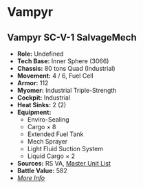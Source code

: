 # Vampyr
## Vampyr SC-V-1 SalvageMech
- **Role:** Undefined
- **Tech Base:** Inner Sphere (3066)
- **Chassis:** 80 tons Quad (Industrial)
- **Movement:** 4 / 6, Fuel Cell
- **Armor:** 112
- **Myomer:** Industrial Triple-Strength
- **Cockpit:** Industrial
- **Heat Sinks:** 2 (2)
- **Equipment:**
  - Enviro-Sealing
  - Cargo × 8
  - Extended Fuel Tank
  - Mech Sprayer
  - Light Fluid Suction System
  - Liquid Cargo × 2
- **Sources:** RS VA, [Master Unit List](http://masterunitlist.info/Unit/Details/5334/vampyr-sc-v-1-salvagemech)
- **Battle Value:** 582
- [*More Info*](vampyr/vampyr_sc-v-1_salvagemech.md)

